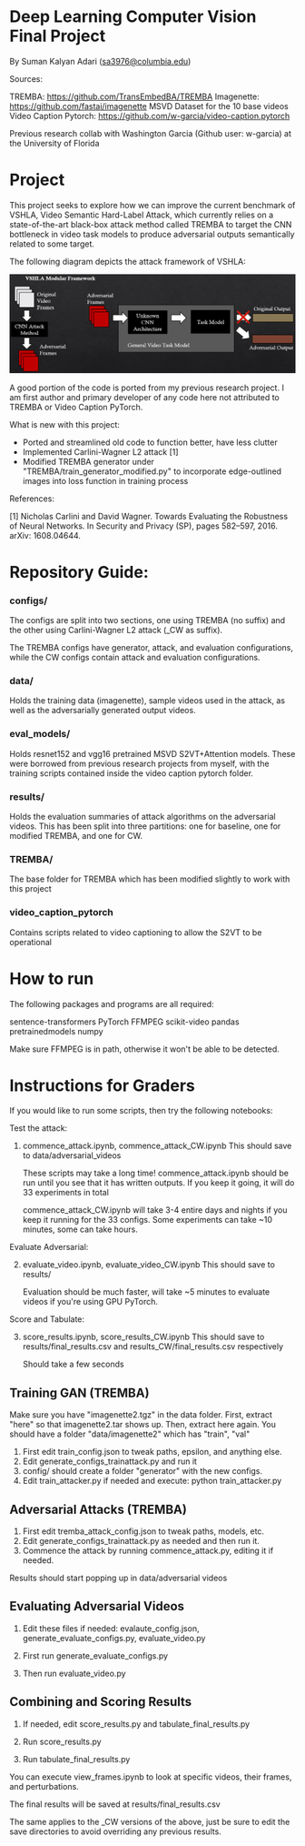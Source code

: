# Deep Learning Computer Vision Final Project

By Suman Kalyan Adari (sa3976@columbia.edu)

Sources:

TREMBA: https://github.com/TransEmbedBA/TREMBA
Imagenette: https://github.com/fastai/imagenette
MSVD Dataset for the 10 base videos
Video Caption Pytorch: https://github.com/w-garcia/video-caption.pytorch

Previous research collab with Washington Garcia (Github user: w-garcia) at the University of Florida

# Project

This project seeks to explore how we can improve the current benchmark of VSHLA, Video Semantic Hard-Label Attack, which currently relies on a state-of-the-art black-box attack method called TREMBA to target the CNN bottleneck in video task models to produce adversarial outputs semantically related to some target.

The following diagram depicts the attack framework of VSHLA:

 ![vshla_diagram]( vshla_framework.png "Modular VSHLA Framework")

A good portion of the code is ported from my previous research project. I am first author and primary developer of any code here not attributed to TREMBA or Video Caption PyTorch.

What is new with this project:

- Ported and streamlined old code to function better, have less clutter
- Implemented Carlini-Wagner L2 attack [1]
- Modified TREMBA generator under "TREMBA/train_generator_modified.py" to incorporate edge-outlined images into loss function in training process

References:

[1] Nicholas Carlini and David Wagner. Towards Evaluating the Robustness of Neural Networks. In Security and Privacy (SP), pages 582–597, 2016. arXiv: 1608.04644.

# Repository Guide:

### configs/

The configs are split into two sections, one using TREMBA (no suffix) and the other using Carlini-Wagner L2 attack (_CW as suffix).

The TREMBA configs have generator, attack, and evaluation configurations, while the CW configs contain attack and evaluation configurations.

### data/

Holds the training data (imagenette), sample videos used in the attack, as well as the adversarially generated output videos.

### eval_models/

Holds resnet152 and vgg16 pretrained MSVD S2VT+Attention models. These were borrowed from previous research projects from myself, with the training scripts contained inside the video caption pytorch folder.

### results/

Holds the evaluation summaries of attack algorithms on the adversarial videos. This has been split into three partitions: one for baseline, one for modified TREMBA, and one for CW.

### TREMBA/

The base folder for TREMBA which has been modified slightly to work with this project

### video_caption_pytorch

Contains scripts related to video captioning to allow the S2VT to be operational

# How to run

The following packages and programs are all required:

sentence-transformers
PyTorch
FFMPEG
scikit-video
pandas
pretrainedmodels
numpy

Make sure FFMPEG is in path, otherwise it won't be able to be detected.

# Instructions for Graders

If you would like to run some scripts, then try the following notebooks:

Test the attack:
1. commence_attack.ipynb, commence_attack_CW.ipynb
    This should save to data/adversarial_videos
    
    These scripts may take a long time!
    commence_attack.ipynb should be run until you see that it has written outputs. If you keep it going, it will do 33 experiments in total

    commence_attack_CW.ipynb will take 3-4 entire days and nights if you keep it running for the 33 configs. Some experiments can take ~10 minutes, some can take hours.

Evaluate Adversarial:

2. evaluate_video.ipynb, evaluate_video_CW.ipynb
    This should save to results/

    Evaluation should be much faster, will take ~5 minutes to evaluate videos if you're using GPU PyTorch.

Score and Tabulate:

3. score_results.ipynb, score_results_CW.ipynb
    This should save to results/final_results.csv and results_CW/final_results.csv respectively

    Should take a few seconds

## Training GAN (TREMBA)

Make sure you have "imagenette2.tgz" in the data folder. First, extract "here" so that imagenette2.tar shows up. Then, extract here again.
You should have a folder "data/imagenette2" which has "train", "val"

1. First edit train_config.json to tweak paths, epsilon, and anything else.
2. Edit generate_configs_trainattack.py and run it
3. config/ should create a folder "generator" with the new configs.
3. Edit train_attacker.py if needed and execute: python train_attacker.py

## Adversarial Attacks (TREMBA)

1. First edit tremba_attack_config.json to tweak paths, models, etc.
2. Edit generate_configs_trainattack.py as needed and then run it.
3. Commence the attack by running commence_attack.py, editing it if needed.

Results should start popping up in data/adversarial videos

## Evaluating Adversarial Videos

1. Edit these files if needed: evalaute_config.json, generate_evaluate_configs.py, evaluate_video.py

2. First run generate_evaluate_configs.py

3. Then run evaluate_video.py

## Combining and Scoring Results

1. If needed, edit score_results.py and tabulate_final_results.py

2. Run score_results.py

3. Run tabulate_final_results.py 

You can execute view_frames.ipynb to look at specific videos, their frames, and perturbations.

The final results will be saved at results/final_results.csv

The same applies to the _CW versions of the above, just be sure to edit the save directories to avoid overriding any previous results.
